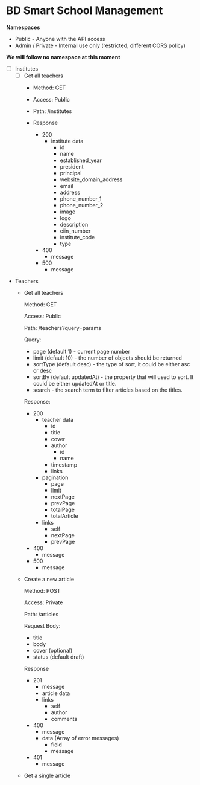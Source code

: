 # BD Smart School Management

**Namespaces**

- Public - Anyone with the API access
- Admin / Private - Internal use only (restricted, different CORS policy)

**We will follow no namespace at this moment**

- [ ] Institutes
  - [ ] Get all teachers
    - Method: GET
    - Access: Public
    - Path: /institutes

    - Response
      - 200
        - institute data
          - id
          - name
          - established_year
          - president
          - principal
          - website_domain_address
          - email
          - address
          - phone_number_1
          - phone_number_2
          - image
          - logo
          - description
          - eiin_number
          - institute_code
          - type
      - 400
        - message
      - 500
        - message

- Teachers
    - Get all teachers
        
        Method: GET
        
        Access: Public
        
        Path: /teachers?query=params
        
        Query:
        
        - page (default 1) - current page number
        - limit (default 10) - the number of objects should be returned
        - sortType (default desc) - the type of sort, it could be either asc or desc
        - sortBy (default updatedAt) - the property that will used to sort. It could be either updatedAt or title.
        - search - the search term to filter articles based on the titles.
        
        Response:
        
        - 200
            - teacher data
                - id
                - title
                - cover
                - author
                    - id
                    - name
                - timestamp
                - links
            - pagination
                - page
                - limit
                - nextPage
                - prevPage
                - totalPage
                - totalArticle
            - links
                - self
                - nextPage
                - prevPage
        - 400
            - message
        - 500
            - message
        
    - Create a new article
        
        Method: POST
        
        Access: Private
        
        Path: /articles
        
        Request Body:
        
        - title
        - body
        - cover (optional)
        - status (default draft)
        
        Response
        
        - 201
            - message
            - article data
            - links
                - self
                - author
                - comments
        - 400
            - message
            - data (Array of error messages)
                - field
                - message
        - 401
            - message
    - Get a single article
